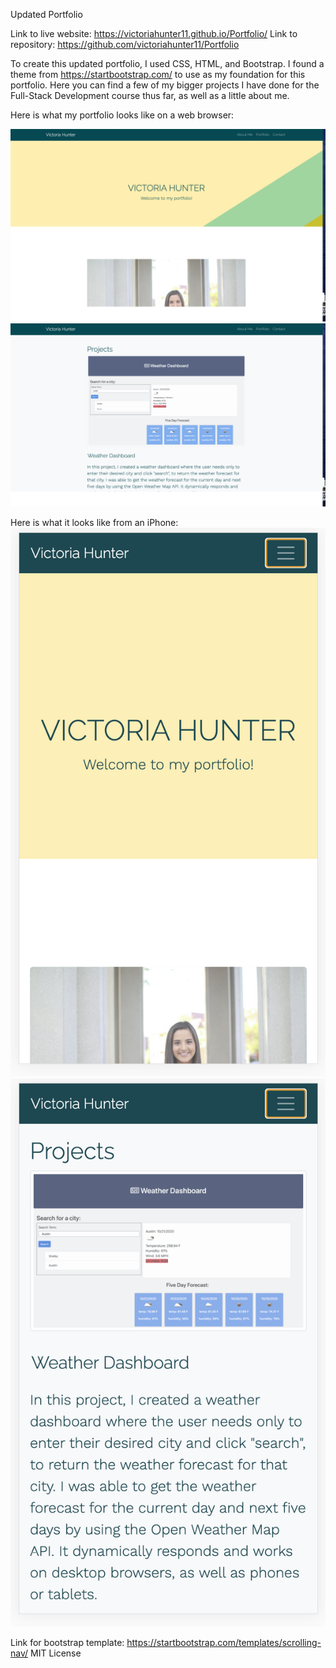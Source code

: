 Updated Portfolio

Link to live website:  https://victoriahunter11.github.io/Portfolio/
Link to repository: https://github.com/victoriahunter11/Portfolio

To create this updated portfolio, I used CSS, HTML, and Bootstrap. I found a theme from https://startbootstrap.com/ to use as my foundation for this portfolio.  Here you can find a few of my bigger projects I have done for the Full-Stack Development course thus far, as well as a little about me. 

Here is what my portfolio looks like on a web browser:

![firstpage](Assets/images/firstpage.png)
![viewsofproject](Assets/images/viewofproject.png)

Here is what it looks like from an iPhone:
![portfolioiPhone](Assets/images/portfolioiPhone.png)
![portfolioiPhone2](Assets/images/portfolioiPhone2.png)

Link for bootstrap template: https://startbootstrap.com/templates/scrolling-nav/
MIT License


